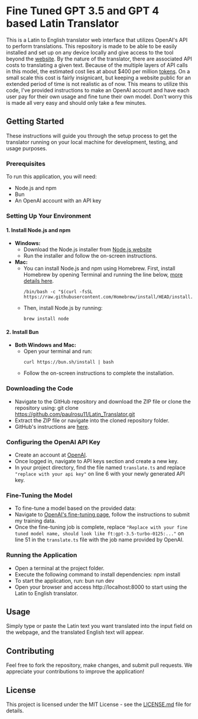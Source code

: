 
# Fine Tuned GPT 3.5 and GPT 4 based Latin Translator 

This is a Latin to English translator web interface that utilizes OpenAI's API to perform translations. This repository is made to be able to be easily installed and set up on any device locally and give access to the tool beyond the [website](https://translate.osmoslearn.com). By the nature of the translator, there are associated API costs to translating a given text. Because of the multiple layers of API calls in this model, the estimated cost lies at about $400 per million [tokens](https://platform.openai.com/tokenizer). On a small scale this cost is fairly insignicant, but keeping a website public for an extended period of time is not realistic as of now. This means to utilize this code, I've provided instructions to make an OpenAI account and have each user pay for their own usage and fine tune their own model. Don't worry this is made all very easy and should only take a few minutes. 

## Getting Started

These instructions will guide you through the setup process to get the translator running on your local machine for development, testing, and usage purposes.

### Prerequisites

To run this application, you will need:
- Node.js and npm
- Bun 
- An OpenAI account with an API key

### Setting Up Your Environment

#### 1. Install Node.js and npm
- **Windows:**
  - Download the Node.js installer from [Node.js website](https://nodejs.org/en/download/)
  - Run the installer and follow the on-screen instructions.
- **Mac:**
  - You can install Node.js and npm using Homebrew. First, install Homebrew by opening Terminal and running the line below, [more details here](https://brew.sh).
    ```
    /bin/bash -c "$(curl -fsSL https://raw.githubusercontent.com/Homebrew/install/HEAD/install.sh)"
    ```
  - Then, install Node.js by running:
    ```
    brew install node
    ```

#### 2. Install Bun
- **Both Windows and Mac:**
  - Open your terminal and run:
    ```
    curl https://bun.sh/install | bash
    ```
  - Follow the on-screen instructions to complete the installation.

### Downloading the Code
- Navigate to the GitHub repository and download the ZIP file or clone the repository using:
git clone <https://github.com/paulrosu11/Latin_Translator.git>
- Extract the ZIP file or navigate into the cloned repository folder.
- GitHub's instructions are [here](https://docs.github.com/en/repositories/creating-and-managing-repositories/cloning-a-repository).
### Configuring the OpenAI API Key
- Create an account at [OpenAI](https://platform.openai.com/signup).
- Once logged in, navigate to API keys section and create a new key.
- In your project directory, find the file named `translate.ts` and replace `"replace with your api key"` on line 6 with your newly generated API key.

### Fine-Tuning the Model
- To fine-tune a model based on the provided data:
- Navigate to [OpenAI's fine-tuning page](https://platform.openai.com/docs/guides/fine-tuning), follow the instructions to submit my training data.
- Once the fine-tuning job is complete, replace `"Replace with your fine tuned model name, should look like ft:gpt-3.5-turbo-0125:..."` on line 51 in the `translate.ts` file with the job name provided by OpenAI.

### Running the Application
- Open a terminal at the project folder.
- Execute the following command to install dependencies:
npm install
- To start the application, run:
bun run dev
- Open your browser and access http://localhost:8000 to start using the Latin to English translator.

## Usage

Simply type or paste the Latin text you want translated into the input field on the webpage, and the translated English text will appear.

## Contributing

Feel free to fork the repository, make changes, and submit pull requests. We appreciate your contributions to improve the application!

## License

This project is licensed under the MIT License - see the [LICENSE.md](LICENSE.md) file for details.
